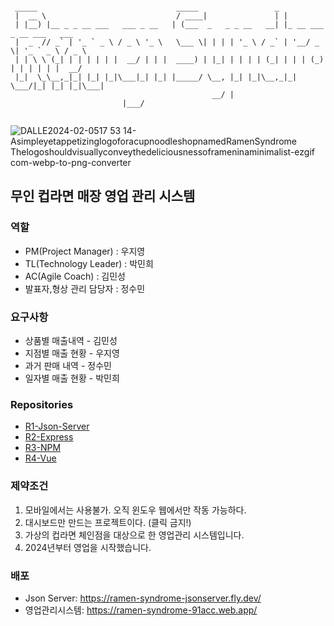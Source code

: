 ```

 _____                               _____                 _                          
 |  __ \                             / ____|               | |                         
 | |__) |__ _ _ __ ___   ___ _ __   | (___  _   _ _ __   __| |_ __ ___  _ __ ___   ___ 
 |  _  // _` | '_ ` _ \ / _ \ '_ \   \___ \| | | | '_ \ / _` | '__/ _ \| '_ ` _ \ / _ \
 | | \ \ (_| | | | | | |  __/ | | |  ____) | |_| | | | | (_| | | | (_) | | | | | |  __/
 |_|  \_\__,_|_| |_| |_|\___|_| |_| |_____/ \__, |_| |_|\__,_|_|  \___/|_| |_| |_|\___|
                                             __/ |                                     
					     |___/                                      
					     
```
![DALLE2024-02-0517 53 14-AsimpleyetappetizinglogoforacupnoodleshopnamedRamenSyndrome Thelogoshouldvisuallyconveythedeliciousnessoframeninaminimalist-ezgif com-webp-to-png-converter](https://github.com/beyond-sw-camp/be01_3nd_3team/assets/149050285/8515b07e-c5f4-4793-a62e-5df7aa3622ce)


## 무인 컵라면 매장 영업 관리 시스템

### 역할
- PM(Project Manager) : 우지영
- TL(Technology Leader) : 박민희
- AC(Agile Coach) : 김민성
- 발표자,형상 관리 담당자 : 정수민

### 요구사항
- 상품별 매출내역 - 김민성
- 지점별 매출 현황 - 우지영
- 과거 판매 내역 - 정수민
- 일자별 매출 현황 - 박민희

### Repositories
- [R1-Json-Server](https://github.com/Ramen-Syndrome/Ramen-Syndrome_jsonServer)
- [R2-Express](https://github.com/Ramen-Syndrome/Ramen-Syndrome_express)
- [R3-NPM](https://github.com/Ramen-Syndrome/Ramen-Syndrome_npm)
- [R4-Vue](https://github.com/Ramen-Syndrome/Ramen-Syndrome_MainVue)

### 제약조건
1. 모바일에서는 사용불가. 오직 윈도우 웹에서만 작동 가능하다.
2. 대시보드만 만드는 프로젝트이다. (클릭 금지!)
3. 가상의 컵라면 체인점을 대상으로 한 영업관리 시스템입니다.
4. 2024년부터 영업을 시작했습니다.

### 배포
- Json Server: https://ramen-syndrome-jsonserver.fly.dev/
- 영업관리시스템: https://ramen-syndrome-91acc.web.app/

